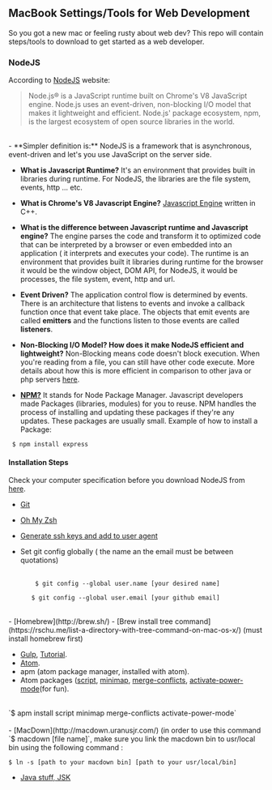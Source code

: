 ## MacBook Settings/Tools for Web Development
So you got a new mac or feeling rusty about web dev? This repo will contain steps/tools to download to get started as a web developer.

### NodeJS

According to [NodeJS](https://nodejs.org/en/) website:

>Node.js® is a JavaScript runtime built on Chrome's V8 JavaScript engine. Node.js uses an event-driven, non-blocking I/O model that makes it lightweight and efficient. Node.js' package ecosystem, npm, is the largest ecosystem of open source libraries in the world.

<br>
 - **Simpler definition is:** NodeJS is a framework that is asynchronous, event-driven and let's you use JavaScript on the server side.


 - **What is Javascript Runtime?** It's an environment that provides built in libraries during runtime. For NodeJS, the libraries are  the file system, events, http ... etc.

 - **What is Chrome's V8 Javascript Engine?** [Javascript Engine](https://developers.google.com/v8/) written in C++.

 - **What is the difference between Javascript runtime and Javascript engine?** The engine parses the code and transform it to optimized code that can be interpreted by a browser or even embedded into an application ( it interprets and executes your code). The runtime is an environment that provides built it libraries during runtime for the browser it would be the window object, DOM API, for NodeJS, it would be processes, the file system, event, http and url.

 - **Event Driven?** The application control flow is determined by events. There is an architecture that listens to events and invoke a callback function once that event take place. The objects that emit events are called **emitters** and the functions listen to those events are called **listeners**.

 - **Non-Blocking I/O Model? How does it make NodeJS efficient and lightweight?**
 Non-Blocking means code doesn't block execution. When you're reading from a file, you can still have other code execute. More details about how this is more efficient in comparison to other java or php servers [here](http://stackoverflow.com/questions/10570246/what-is-non-blocking-or-asynchronous-i-o-in-node-js).


 - [**NPM?**](https://docs.npmjs.com/getting-started/what-is-npm) It stands for Node Package Manager. Javascript developers made Packages (libraries, modules) for you to reuse. NPM handles the process of installing and updating these packages if they're any updates. These packages are usually small.  Example of how to install a Package: 
 ```
  $ npm install express
 ```

#### Installation Steps
Check your computer specification before you download NodeJS from [here](ttps://nodejs.org/en/download/).

 - [Git](https://git-scm.com/download/mac)
 - [Oh My Zsh](https://github.com/robbyrussell/oh-my-zsh)
 - [Generate ssh keys and add to user agent](https://help.github.com/articles/generating-a-new-ssh-key-and-adding-it-to-the-ssh-agent/)

 - Set git config globally ( the name an the email must be between quotations)<br>
 	<br>
 	```
 		$ git config --global user.name [your desired name]
 	 ```
 	 ```
 	 	$ git config --global user.email [your github email]
 	 ```
 <br>
 - [Homebrew](http://brew.sh/)
 - [Brew install tree command](https://rschu.me/list-a-directory-with-tree-command-on-mac-os-x/) (must install homebrew first)


 - [Gulp](https://www.npmjs.com/package/gulp), [Tutorial](https://travismaynard.com/writing/getting-started-with-gulp).
 - [Atom](https://atom.io/).
 - apm (atom package manager, installed with atom).
 - Atom packages ([script](https://github.com/rgbkrk/atom-script), [minimap](https://github.com/atom-minimap/minimap), [merge-conflicts](https://github.com/smashwilson/merge-conflicts), [activate-power-mode](https://atom.io/packages/activate-power-mode)(for fun).<br>
 <br>
    `$ apm install script minimap merge-conflicts activate-power-mode`
 <br>
 <br>
 - [MacDown](http://macdown.uranusjr.com/) (in order to use this command `$ macdown [file name]`, make sure you link the macdown bin to usr/local bin using the following command :

  ``$ ln -s [path to your macdown bin] [path to your usr/local/bin]
  ``
  <br>

 - [Java stuff, JSK](http://www.oracle.com/technetwork/java/javase/downloads/index-jsp-138363.html)
